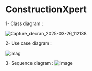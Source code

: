 # ConstructionXpert 

1- Class diagram :

![Capture_decran_2025-03-26_112138](https://github.com/user-attachments/assets/17499080-d65b-4d52-89e1-d06c6c8ac502)

2- Use case  diagram :

![imag](https://github.com/user-attachments/assets/6b86bbec-befd-4932-9142-7cbab3c0b68a)

3- Sequence  diagram :
![image](https://github.com/user-attachments/assets/92b6ab84-7095-4096-9ee7-98d45c2304ee)
